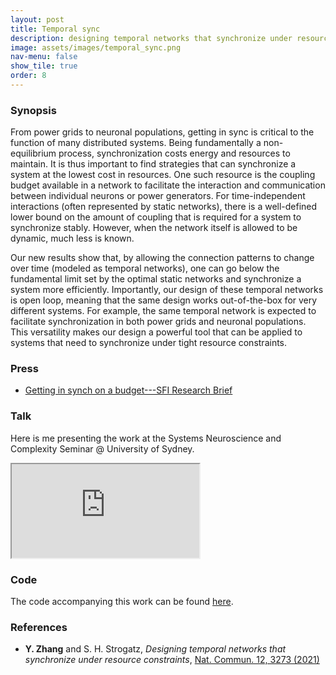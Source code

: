 ```yaml
---
layout: post
title: Temporal sync
description: designing temporal networks that synchronize under resource constraints
image: assets/images/temporal_sync.png
nav-menu: false
show_tile: true
order: 8
---
```


### Synopsis
From power grids to neuronal populations, getting in sync is critical to the function of many distributed systems. Being fundamentally a non-equilibrium process, synchronization costs energy and resources to maintain. It is thus important to find strategies that can synchronize a system at the lowest cost in resources. One such resource is the coupling budget available in a network to facilitate the interaction and communication between individual neurons or power generators. For time-independent interactions (often represented by static networks), there is a well-defined lower bound on the amount of coupling that is required for a system to synchronize stably. However, when the network itself is allowed to be dynamic, much less is known.

Our new results show that, by allowing the connection patterns to change over time (modeled as temporal networks), one can go below the fundamental limit set by the optimal static networks and synchronize a system more efficiently. Importantly, our design of these temporal networks is open loop, meaning that the same design works out-of-the-box for very different systems. For example, the same temporal network is expected to facilitate synchronization in both power grids and neuronal populations. This versatility makes our design a powerful tool that can be applied to systems that need to synchronize under tight resource constraints.


### Press
* [Getting in synch on a budget---SFI Research Brief](https://www.santafe.edu/news-center/news/research-brief-getting-synch-budget)

### Talk
Here is me presenting the work at the Systems Neuroscience and Complexity Seminar @ University of Sydney.

<div class="resp-container">
  <iframe class="resp-iframe" src="https://www.youtube.com/embed/UKkiCTF03jA" allow="accelerometer; autoplay; encrypted-media; gyroscope; picture-in-picture" allowfullscreen></iframe>
</div>

### Code
The code accompanying this work can be found [here](https://github.com/y-z-zhang/temporal_sync).

### References
* __Y. Zhang__ and S. H. Strogatz, *Designing temporal networks that synchronize under resource constraints*, [Nat. Commun. 12, 3273 (2021)](https://doi.org/10.1038/s41467-021-23446-9)
